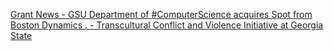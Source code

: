 [Grant News - GSU Department of #ComputerScience acquires Spot from Boston Dynamics . - Transcultural Conflict and Violence Initiative at Georgia State](https://qi.tc/qi/112806)